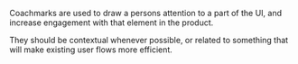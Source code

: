 Coachmarks are used to draw a persons attention to a part of the UI, and increase engagement with that element
in the product.

They should be contextual whenever possible, or related to something that will make existing user flows more efficient.